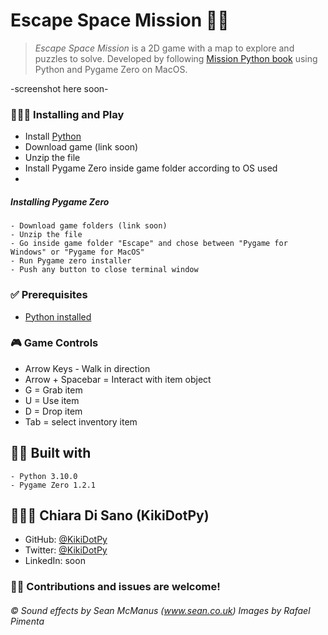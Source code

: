 # Escape Space Mission 👨‍🚀

> *Escape Space Mission* is a 2D game with a map to explore and puzzles to solve. Developed by following [Mission Python book](https://nostarch.com/missionpython) using Python and Pygame Zero on MacOS.

-screenshot here soon-
  
### 👨🏻‍🔧 Installing and Play

- Install [Python](https://www.python.org/downloads/)
- Download game (link soon)
- Unzip the file
- Install Pygame Zero inside game folder according to OS used
- 

  ##### Installing Pygame Zero
    - Download game folders (link soon)
    - Unzip the file
    - Go inside game folder "Escape" and chose between "Pygame for Windows" or "Pygame for MacOS"
    - Run Pygame zero installer
    - Push any button to close terminal window

### ✅ Prerequisites
- [Python installed](https://www.python.org/downloads/)

### 🎮 Game Controls
- Arrow Keys - Walk in direction
- Arrow + Spacebar = Interact with item object
- G = Grab item
- U = Use item
- D = Drop item
- Tab = select inventory item

## 👷🏻 Built with
    - Python 3.10.0
    - Pygame Zero 1.2.1

## 👩🏻‍💻 Chiara Di Sano (KikiDotPy)

- GitHub: [@KikiDotPy](https://github.com/KikiDotPy)
- Twitter: [@KikiDotPy](https://twitter.com/KikiDotPy)
- LinkedIn: soon


### 🤝🏻 Contributions and issues are welcome!




###### © Sound effects by Sean McManus (www.sean.co.uk) Images by Rafael Pimenta
